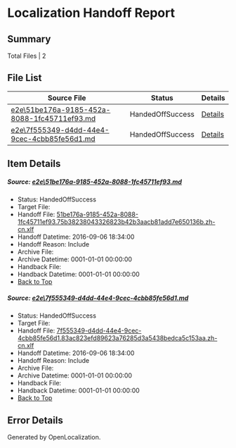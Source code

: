 # <a name='report-top'></a> Localization Handoff Report

## Summary
 Total Files | 2

## File List
 Source File | Status | Details 
 ----------- | ------ | ------- 
 [e2e\51be176a-9185-452a-8088-1fc45711ef93.md](https://github.com/OpenLocalizationTestOrg/ol-test0/blob/5fcec8732c5364d809717348dadfea040fe0ec19/e2e/51be176a-9185-452a-8088-1fc45711ef93.md) | HandedOffSuccess | [Details](#e7a043793113409f5111d92f21db101b0ff702811)
 [e2e\7f555349-d4dd-44e4-9cec-4cbb85fe56d1.md](https://github.com/OpenLocalizationTestOrg/ol-test0/blob/5fcec8732c5364d809717348dadfea040fe0ec19/e2e/7f555349-d4dd-44e4-9cec-4cbb85fe56d1.md) | HandedOffSuccess | [Details](#47e67f8d1c88d04e5a9e198a79d42619bf57dcb72)

## Item Details
##### <a name='e7a043793113409f5111d92f21db101b0ff702811'></a> Source: [e2e\51be176a-9185-452a-8088-1fc45711ef93.md](https://github.com/OpenLocalizationTestOrg/ol-test0/blob/5fcec8732c5364d809717348dadfea040fe0ec19/e2e/51be176a-9185-452a-8088-1fc45711ef93.md)
* Status: HandedOffSuccess
* Target File: 
* Handoff File: [51be176a-9185-452a-8088-1fc45711ef93.75b38238043326823b42b3aacb81add7e650136b.zh-cn.xlf](https://github.com/OpenLocalizationTestOrg/ol-test0-handoff/blob/9d0d5a60bd99881dcd1f196c438d1c8e4049b84e/ol-handoff/OpenLocalizationTestOrg/ol-test0-zhcn/ci/ht/51be176a-9185-452a-8088-1fc45711ef93.75b38238043326823b42b3aacb81add7e650136b.zh-cn.xlf)
* Handoff Datetime: 2016-09-06 18:34:00
* Handoff Reason: Include
* Archive File: 
* Archive Datetime: 0001-01-01 00:00:00
* Handback File: 
* Handback Datetime: 0001-01-01 00:00:00
* [Back to Top](#report-top)

##### <a name='47e67f8d1c88d04e5a9e198a79d42619bf57dcb72'></a> Source: [e2e\7f555349-d4dd-44e4-9cec-4cbb85fe56d1.md](https://github.com/OpenLocalizationTestOrg/ol-test0/blob/5fcec8732c5364d809717348dadfea040fe0ec19/e2e/7f555349-d4dd-44e4-9cec-4cbb85fe56d1.md)
* Status: HandedOffSuccess
* Target File: 
* Handoff File: [7f555349-d4dd-44e4-9cec-4cbb85fe56d1.83ac823efd89623a76285d3a5438bedca5c153aa.zh-cn.xlf](https://github.com/OpenLocalizationTestOrg/ol-test0-handoff/blob/9d0d5a60bd99881dcd1f196c438d1c8e4049b84e/ol-handoff/OpenLocalizationTestOrg/ol-test0-zhcn/ci/ht/7f555349-d4dd-44e4-9cec-4cbb85fe56d1.83ac823efd89623a76285d3a5438bedca5c153aa.zh-cn.xlf)
* Handoff Datetime: 2016-09-06 18:34:00
* Handoff Reason: Include
* Archive File: 
* Archive Datetime: 0001-01-01 00:00:00
* Handback File: 
* Handback Datetime: 0001-01-01 00:00:00
* [Back to Top](#report-top)


## Error Details

Generated by OpenLocalization.
